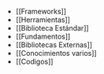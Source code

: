 + [[Frameworks]]
+ [[Herramientas]]
+ [[Biblioteca Estándar]]
+ [[Fundamentos]]
+ [[Bibliotecas Externas]]
+ [[Conocimientos varios]]
+ [[Codigos]]


